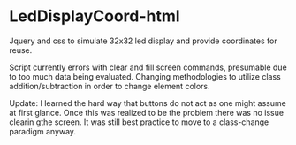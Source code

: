 # LedDisplayCoord-html
Jquery and css to simulate 32x32 led display and provide coordinates for reuse.

Script currently errors with clear and fill screen commands, presumable due to too much data being evaluated. Changing methodologies to utilize class addition/subtraction in order to change element colors.

Update: I learned the hard way that buttons do not act as one might assume at first glance.  Once this was realized to be the problem there was no issue clearin gthe screen.  It was still best practice to move to a class-change paradigm anyway.
